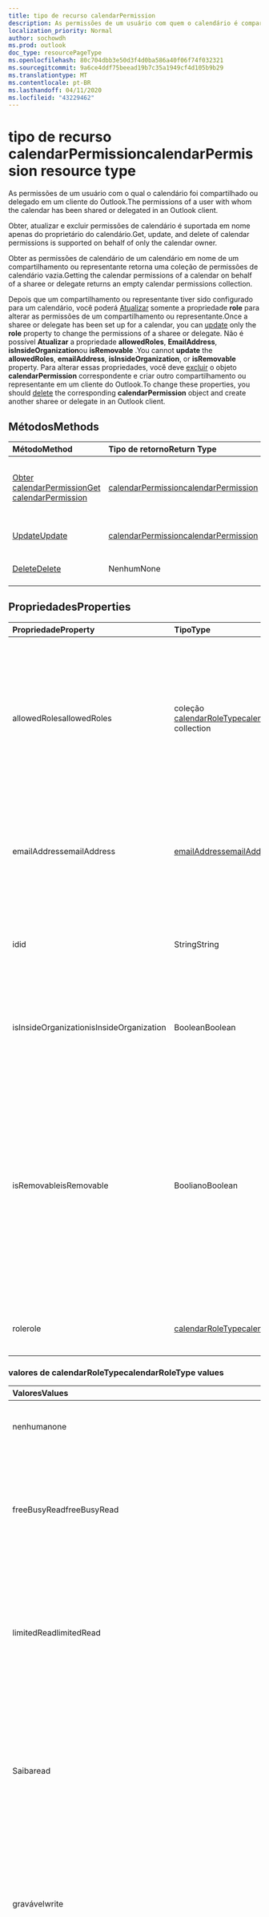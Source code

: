 ```yaml
---
title: tipo de recurso calendarPermission
description: As permissões de um usuário com quem o calendário é compartilhado.
localization_priority: Normal
author: sochowdh
ms.prod: outlook
doc_type: resourcePageType
ms.openlocfilehash: 80c704dbb3e50d3f4d0ba586a40f06f74f032321
ms.sourcegitcommit: 9a6ce4ddf75beead19b7c35a1949cf4d105b9b29
ms.translationtype: MT
ms.contentlocale: pt-BR
ms.lasthandoff: 04/11/2020
ms.locfileid: "43229462"
---
```

# <a name="calendarpermission-resource-type"></a><span data-ttu-id="caad6-103">tipo de recurso calendarPermission</span><span class="sxs-lookup"><span data-stu-id="caad6-103">calendarPermission resource type</span></span>

<span data-ttu-id="caad6-104">As permissões de um usuário com o qual o calendário foi compartilhado ou delegado em um cliente do Outlook.</span><span class="sxs-lookup"><span data-stu-id="caad6-104">The permissions of a user with whom the calendar has been shared or delegated in an Outlook client.</span></span>

<span data-ttu-id="caad6-105">Obter, atualizar e excluir permissões de calendário é suportada em nome apenas do proprietário do calendário.</span><span class="sxs-lookup"><span data-stu-id="caad6-105">Get, update, and delete of calendar permissions is supported on behalf of only the calendar owner.</span></span>

<span data-ttu-id="caad6-106">Obter as permissões de calendário de um calendário em nome de um compartilhamento ou representante retorna uma coleção de permissões de calendário vazia.</span><span class="sxs-lookup"><span data-stu-id="caad6-106">Getting the calendar permissions of a calendar on behalf of a sharee or delegate returns an empty calendar permissions collection.</span></span>

<span data-ttu-id="caad6-107">Depois que um compartilhamento ou representante tiver sido configurado para um calendário, você poderá [Atualizar](../api/calendarpermission-update.md) somente a propriedade **role** para alterar as permissões de um compartilhamento ou representante.</span><span class="sxs-lookup"><span data-stu-id="caad6-107">Once a sharee or delegate has been set up for a calendar, you can [update](../api/calendarpermission-update.md) only the **role** property to change the permissions of a sharee or delegate.</span></span> <span data-ttu-id="caad6-108">Não é possível **Atualizar** a propriedade **allowedRoles**, **EmailAddress**, **isInsideOrganization**ou **isRemovable** .</span><span class="sxs-lookup"><span data-stu-id="caad6-108">You cannot **update** the **allowedRoles**, **emailAddress**, **isInsideOrganization**, or **isRemovable** property.</span></span> <span data-ttu-id="caad6-109">Para alterar essas propriedades, você deve [excluir](../api/calendarpermission-delete.md) o objeto **calendarPermission** correspondente e criar outro compartilhamento ou representante em um cliente do Outlook.</span><span class="sxs-lookup"><span data-stu-id="caad6-109">To change these properties, you should [delete](../api/calendarpermission-delete.md) the corresponding **calendarPermission** object and create another sharee or delegate in an Outlook client.</span></span>

## <a name="methods"></a><span data-ttu-id="caad6-110">Métodos</span><span class="sxs-lookup"><span data-stu-id="caad6-110">Methods</span></span>

| <span data-ttu-id="caad6-111">Método</span><span class="sxs-lookup"><span data-stu-id="caad6-111">Method</span></span>       | <span data-ttu-id="caad6-112">Tipo de retorno</span><span class="sxs-lookup"><span data-stu-id="caad6-112">Return Type</span></span> | <span data-ttu-id="caad6-113">Descrição</span><span class="sxs-lookup"><span data-stu-id="caad6-113">Description</span></span> |
|:-------------|:------------|:------------|
| [<span data-ttu-id="caad6-114">Obter calendarPermission</span><span class="sxs-lookup"><span data-stu-id="caad6-114">Get calendarPermission</span></span>](../api/calendarpermission-get.md) | [<span data-ttu-id="caad6-115">calendarPermission</span><span class="sxs-lookup"><span data-stu-id="caad6-115">calendarPermission</span></span>](calendarpermission.md) | <span data-ttu-id="caad6-116">Leia as propriedades e os relacionamentos do objeto calendarPermission.</span><span class="sxs-lookup"><span data-stu-id="caad6-116">Read properties and relationships of calendarPermission object.</span></span> |
| [<span data-ttu-id="caad6-117">Update</span><span class="sxs-lookup"><span data-stu-id="caad6-117">Update</span></span>](../api/calendarpermission-update.md) | [<span data-ttu-id="caad6-118">calendarPermission</span><span class="sxs-lookup"><span data-stu-id="caad6-118">calendarPermission</span></span>](calendarpermission.md) | <span data-ttu-id="caad6-119">Atualize o objeto calendarPermission.</span><span class="sxs-lookup"><span data-stu-id="caad6-119">Update calendarPermission object.</span></span> |
| [<span data-ttu-id="caad6-120">Delete</span><span class="sxs-lookup"><span data-stu-id="caad6-120">Delete</span></span>](../api/calendarpermission-delete.md) | <span data-ttu-id="caad6-121">Nenhum</span><span class="sxs-lookup"><span data-stu-id="caad6-121">None</span></span> | <span data-ttu-id="caad6-122">Exclua o objeto calendarPermission.</span><span class="sxs-lookup"><span data-stu-id="caad6-122">Delete calendarPermission object.</span></span> |

## <a name="properties"></a><span data-ttu-id="caad6-123">Propriedades</span><span class="sxs-lookup"><span data-stu-id="caad6-123">Properties</span></span>

| <span data-ttu-id="caad6-124">Propriedade</span><span class="sxs-lookup"><span data-stu-id="caad6-124">Property</span></span>     | <span data-ttu-id="caad6-125">Tipo</span><span class="sxs-lookup"><span data-stu-id="caad6-125">Type</span></span>        | <span data-ttu-id="caad6-126">Descrição</span><span class="sxs-lookup"><span data-stu-id="caad6-126">Description</span></span> |
|:-------------|:------------|:------------|
|<span data-ttu-id="caad6-127">allowedRoles</span><span class="sxs-lookup"><span data-stu-id="caad6-127">allowedRoles</span></span>|<span data-ttu-id="caad6-128">coleção [calendarRoleType](#calendarroletype-values)</span><span class="sxs-lookup"><span data-stu-id="caad6-128">[calendarRoleType](#calendarroletype-values) collection</span></span>| <span data-ttu-id="caad6-129">Lista de níveis de permissão de compartilhamento ou de delegação permitidos para o calendário.</span><span class="sxs-lookup"><span data-stu-id="caad6-129">List of allowed sharing or delegating permission levels for the calendar.</span></span> <span data-ttu-id="caad6-130">Os valores possíveis são: `none`, `freeBusyRead`, `limitedRead`, `read`, `write`, `delegateWithoutPrivateEventAccess`, `delegateWithPrivateEventAccess`, `custom`.</span><span class="sxs-lookup"><span data-stu-id="caad6-130">Possible values are: `none`, `freeBusyRead`, `limitedRead`, `read`, `write`, `delegateWithoutPrivateEventAccess`, `delegateWithPrivateEventAccess`, `custom`.</span></span>|
|<span data-ttu-id="caad6-131">emailAddress</span><span class="sxs-lookup"><span data-stu-id="caad6-131">emailAddress</span></span>|[<span data-ttu-id="caad6-132">emailAddress</span><span class="sxs-lookup"><span data-stu-id="caad6-132">emailAddress</span></span>](emailaddress.md)| <span data-ttu-id="caad6-133">Representa um compartilhamento ou representante que tem acesso ao calendário.</span><span class="sxs-lookup"><span data-stu-id="caad6-133">Represents a sharee or delegate who has access to the calendar.</span></span> <span data-ttu-id="caad6-134">Para o compartilhamento "minha organização", a propriedade **Address** é NULL.</span><span class="sxs-lookup"><span data-stu-id="caad6-134">For the "My Organization" sharee, the **address** property is null.</span></span> <span data-ttu-id="caad6-135">Somente leitura.</span><span class="sxs-lookup"><span data-stu-id="caad6-135">Read-only.</span></span> |
|<span data-ttu-id="caad6-136">id</span><span class="sxs-lookup"><span data-stu-id="caad6-136">id</span></span>|<span data-ttu-id="caad6-137">String</span><span class="sxs-lookup"><span data-stu-id="caad6-137">String</span></span>| <span data-ttu-id="caad6-138">O identificador exclusivo do usuário (compartilhamento ou representante) com o qual o calendário foi compartilhado.</span><span class="sxs-lookup"><span data-stu-id="caad6-138">The unique identifier of the user (sharee or delegate) with whom the calendar has been shared.</span></span> <span data-ttu-id="caad6-139">Somente leitura.</span><span class="sxs-lookup"><span data-stu-id="caad6-139">Read-only.</span></span>|
|<span data-ttu-id="caad6-140">isInsideOrganization</span><span class="sxs-lookup"><span data-stu-id="caad6-140">isInsideOrganization</span></span>|<span data-ttu-id="caad6-141">Boolean</span><span class="sxs-lookup"><span data-stu-id="caad6-141">Boolean</span></span>| <span data-ttu-id="caad6-142">True se o usuário em contexto (compartilhamento ou representante) estiver dentro da mesma organização que o proprietário do calendário.</span><span class="sxs-lookup"><span data-stu-id="caad6-142">True if the user in context (sharee or delegate) is inside the same organization as the calendar owner.</span></span>|
|<span data-ttu-id="caad6-143">isRemovable</span><span class="sxs-lookup"><span data-stu-id="caad6-143">isRemovable</span></span>|<span data-ttu-id="caad6-144">Booliano</span><span class="sxs-lookup"><span data-stu-id="caad6-144">Boolean</span></span>| <span data-ttu-id="caad6-145">`True`Se o usuário puder ser removido da lista de compartilhamentos ou representantes do calendário especificado, `false` caso contrário.</span><span class="sxs-lookup"><span data-stu-id="caad6-145">`True` if the user can be removed from the list of sharees or delegates for the specified calendar, `false` otherwise.</span></span> <span data-ttu-id="caad6-146">O usuário "minha organização" determina as permissões que outras pessoas dentro da sua organização têm para o calendário especificado.</span><span class="sxs-lookup"><span data-stu-id="caad6-146">The "My organization" user determines the permissions other people within your organization have to the given calendar.</span></span> <span data-ttu-id="caad6-147">Não é possível remover "minha organização" como um compartilhamento para um calendário.</span><span class="sxs-lookup"><span data-stu-id="caad6-147">You cannot remove "My organization" as a sharee to a calendar.</span></span>|
|<span data-ttu-id="caad6-148">role</span><span class="sxs-lookup"><span data-stu-id="caad6-148">role</span></span>|[<span data-ttu-id="caad6-149">calendarRoleType</span><span class="sxs-lookup"><span data-stu-id="caad6-149">calendarRoleType</span></span>](#calendarroletype-values)| <span data-ttu-id="caad6-150">Nível de permissão atual do compartilhamento ou representante do calendário.</span><span class="sxs-lookup"><span data-stu-id="caad6-150">Current permission level of the calendar sharee or delegate.</span></span> |

### <a name="calendarroletype-values"></a><span data-ttu-id="caad6-151">valores de calendarRoleType</span><span class="sxs-lookup"><span data-stu-id="caad6-151">calendarRoleType values</span></span>

| <span data-ttu-id="caad6-152">Valores</span><span class="sxs-lookup"><span data-stu-id="caad6-152">Values</span></span>        | <span data-ttu-id="caad6-153">Descrição</span><span class="sxs-lookup"><span data-stu-id="caad6-153">Description</span></span> |
|:--------------|:------------|
| <span data-ttu-id="caad6-154">nenhuma</span><span class="sxs-lookup"><span data-stu-id="caad6-154">none</span></span> | <span data-ttu-id="caad6-155">O calendário não é compartilhado com o usuário.</span><span class="sxs-lookup"><span data-stu-id="caad6-155">Calendar is not shared with the user.</span></span> |
| <span data-ttu-id="caad6-156">freeBusyRead</span><span class="sxs-lookup"><span data-stu-id="caad6-156">freeBusyRead</span></span> | <span data-ttu-id="caad6-157">O usuário é um compartilhamento que pode exibir o status de disponibilidade do proprietário no calendário.</span><span class="sxs-lookup"><span data-stu-id="caad6-157">User is a sharee who can view free/busy status of the owner on the calendar.</span></span> |
| <span data-ttu-id="caad6-158">limitedRead</span><span class="sxs-lookup"><span data-stu-id="caad6-158">limitedRead</span></span> | <span data-ttu-id="caad6-159">O usuário é um compartilhamento que pode exibir o status de disponibilidade e os títulos e locais dos eventos no calendário.</span><span class="sxs-lookup"><span data-stu-id="caad6-159">User is a sharee who can view free/busy status, and titles and locations of the events on the calendar.</span></span> |
| <span data-ttu-id="caad6-160">Saiba</span><span class="sxs-lookup"><span data-stu-id="caad6-160">read</span></span> | <span data-ttu-id="caad6-161">O usuário é um compartilhamento que pode exibir todos os detalhes dos eventos no calendário, exceto os eventos privados do proprietário.</span><span class="sxs-lookup"><span data-stu-id="caad6-161">User is a sharee who can view all the details of the events on the calendar, except for the owner's private events.</span></span> |
| <span data-ttu-id="caad6-162">gravável</span><span class="sxs-lookup"><span data-stu-id="caad6-162">write</span></span> | <span data-ttu-id="caad6-163">O usuário é um compartilhamento que pode exibir todos os detalhes (exceto eventos privados) e editar eventos no calendário.</span><span class="sxs-lookup"><span data-stu-id="caad6-163">User is a sharee who can view all the details (except for private events) and edit events on the calendar.</span></span> |
| <span data-ttu-id="caad6-164">delegateWithoutPrivateEventAccess</span><span class="sxs-lookup"><span data-stu-id="caad6-164">delegateWithoutPrivateEventAccess</span></span> | <span data-ttu-id="caad6-165">O usuário é um representante que tem acesso de gravação, mas não pode exibir informações dos eventos privados do proprietário no calendário.</span><span class="sxs-lookup"><span data-stu-id="caad6-165">User is a delegate who has write access but cannot view information of the owner's private events on the calendar.</span></span> |
| <span data-ttu-id="caad6-166">delegateWithPrivateEventAccess</span><span class="sxs-lookup"><span data-stu-id="caad6-166">delegateWithPrivateEventAccess</span></span> | <span data-ttu-id="caad6-167">O usuário é um representante que tem acesso de gravação e pode exibir informações dos eventos privados do proprietário no calendário.</span><span class="sxs-lookup"><span data-stu-id="caad6-167">User is a delegate who has write access and can view information of the owner's private events on the calendar.</span></span> |
| <span data-ttu-id="caad6-168">cliente</span><span class="sxs-lookup"><span data-stu-id="caad6-168">custom</span></span> | <span data-ttu-id="caad6-169">O usuário tem permissões personalizadas para o calendário.</span><span class="sxs-lookup"><span data-stu-id="caad6-169">User has custom permissions to the calendar.</span></span> |


## <a name="json-representation"></a><span data-ttu-id="caad6-170">Representação JSON</span><span class="sxs-lookup"><span data-stu-id="caad6-170">JSON representation</span></span>

<span data-ttu-id="caad6-171">Veja a seguir uma representação JSON do recurso.</span><span class="sxs-lookup"><span data-stu-id="caad6-171">The following is a JSON representation of the resource.</span></span>

<!-- {
  "blockType": "resource",
  "@odata.type": "microsoft.graph.calendarPermission",
  "keyProperty": "id"
}-->

```json
{
  "allowedRoles": ["string"],
  "emailAddress": {"@odata.type": "microsoft.graph.emailAddress"},
  "id": "String (identifier)",
  "isInsideOrganization": "boolean",
  "isRemovable": "boolean",
  "role": "string"
}
```

<!-- uuid: 16cd6b66-4b1a-43a1-adaf-3a886856ed98
2019-02-04 14:57:30 UTC -->
<!-- {
  "type": "#page.annotation",
  "description": "calendarPermission resource",
  "keywords": "",
  "section": "documentation",
  "tocPath": ""
}-->